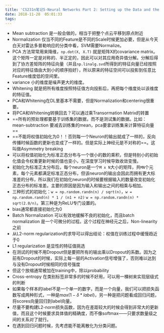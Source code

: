 ```yaml
---
title: 'CS231n笔记5-Neural Networks Part 2: Setting up the Data and the Loss'
date: 2018-11-28  05:01:33
tags:
---
```

- Mean subtraction 是一般会做的，相当于把整个点云平移到原点附近
- Normalization 仅当不同的Feature是不同的Scale时候更加必要，但是从今天白天对雷达多普勒响应的分类中看，SVM需要Normalize。
- PCA 方法常常用来降维，`np.dot(X, X.T)` 就是矩阵X的covariance matrix。这个矩阵一定是对称的、半正定的，因此可以对其应用奇异值分解。分解后得到了协方差矩阵的特征向量（并且`np.linalg.svd`所得到的特征向量已经按照对应的特征值由大到小的顺序拍好），所以原来的特征空间可以投影到任意比Feature维度低的空间里。
- variance 小的维度是噪声更大的维度。
- Whitening 就是把所有维度按照特征值方向投影后，再把每个维度处以该维度的特征值。
- PCA和Whitening在DL里基本不需要，但是Normalization和centering很重要。
- 将PCA和Whitening转换回去？可以通过乘Transormation Matrix的转置
- ==所有的预处理都要基于训练集的数据，而不是测试集的数据。比如：mean-subtraction 要减去训练集的mean，pca要拿训练集来计算特征向量==
- ==不能将权值初始化为0！！否则每一个Neuron的输出就成了一样的，反向传播时候函数的更新也变成了一样的。但是实际上神经元是不对称的==。这叫做Asymmetry breaking
- 可以将权值初始化为标准正态分布与一个很小的数的乘积，但是特别小的初始化值会令权重更新时候的值也变小，在深度学习时候导致收敛变慢。
- 初始化为标准正太分布后，每个neuron是一个`M x N`大小的矩阵，共`MN`个元素，每个元素都满足标准正态分布，但该neuron的输出会因此而拥有更大标准差的分布，所以我们在初始化neuron的时候要根据输入的数量改变初始化正态分布的标准差。主要的原因是因为输入和输出之间的相乘与相加。
- 三种形式的初始化：`w = np.random.randn(n) / sqrt(n)`，`w = np.random.rand(n) * 1 / (n1 + n2)` `w = np.random.randn(n) * sqrt(2.0/n)`。第三种是为ReLU专门设置的。
- bias通常都直接初始化为0
- Batch Normalization 可以有效地缓解不良的初始化，而且batch normalization 是一个可微分的过程。这个过程在神经元之后，Non-linearity 之前
- 从L2-norm regularization的求导可以得出结论：权值在训练过程中缓慢趋近于0
- L1 regularization 是显性的特征值挑选
- 在测试的时候不用Dropout但是要把所有的输出乘以Dropout的系数。因为之前有Dropout的时候，实际上每一层的Activation信号增强了，否则难以达到与没有Dropout时候相同的信号强度
- 但这个放缩通常被加在training中，除以probability
- Cross-entropy 在类别标签非常多的时候不好用，可以用一棵树来实现层级式的判断
- 如果每个样本的label不是一个单一的数字，而是一个向量，我们可以把损失函数写成两种形式，一种是$max(1 - \delta * label)$，另一种是把问题看成回归问题，将scores向量回归到label向量。
- 尽量不要构建L2-norm损失函数，因为在差距较大的时候会得到非常大的更新值，而且这个时候要求具体值的精确度，而不像softmax——只要求数量级之间的关系对了就行。
- 在遇到回归问题时候，先考虑能不能离散化为分类问题。
